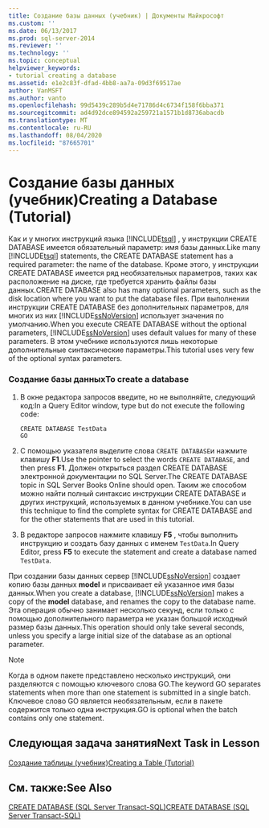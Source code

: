```yaml
---
title: Создание базы данных (учебник) | Документы Майкрософт
ms.custom: ''
ms.date: 06/13/2017
ms.prod: sql-server-2014
ms.reviewer: ''
ms.technology: ''
ms.topic: conceptual
helpviewer_keywords:
- tutorial creating a database
ms.assetid: e1e2c83f-dfad-4bb8-aa7a-09d3f69517ae
author: VanMSFT
ms.author: vanto
ms.openlocfilehash: 99d5439c289b5d4e71786d4c6734f158f6bba371
ms.sourcegitcommit: ad4d92dce894592a259721a1571b1d8736abacdb
ms.translationtype: MT
ms.contentlocale: ru-RU
ms.lasthandoff: 08/04/2020
ms.locfileid: "87665701"
---
```

# <a name="creating-a-database-tutorial"></a><span data-ttu-id="45072-102">Создание базы данных (учебник)</span><span class="sxs-lookup"><span data-stu-id="45072-102">Creating a Database (Tutorial)</span></span>
  <span data-ttu-id="45072-103">Как и у многих инструкций языка [!INCLUDE[tsql](../includes/tsql-md.md)] , у инструкции CREATE DATABASE имеется обязательный параметр: имя базы данных.</span><span class="sxs-lookup"><span data-stu-id="45072-103">Like many [!INCLUDE[tsql](../includes/tsql-md.md)] statements, the CREATE DATABASE statement has a required parameter: the name of the database.</span></span> <span data-ttu-id="45072-104">Кроме этого, у инструкции CREATE DATABASE имеется ряд необязательных параметров, таких как расположение на диске, где требуется хранить файлы базы данных.</span><span class="sxs-lookup"><span data-stu-id="45072-104">CREATE DATABASE also has many optional parameters, such as the disk location where you want to put the database files.</span></span> <span data-ttu-id="45072-105">При выполнении инструкции CREATE DATABASE без дополнительных параметров, для многих из них [!INCLUDE[ssNoVersion](../includes/ssnoversion-md.md)] использует значения по умолчанию.</span><span class="sxs-lookup"><span data-stu-id="45072-105">When you execute CREATE DATABASE without the optional parameters, [!INCLUDE[ssNoVersion](../includes/ssnoversion-md.md)] uses default values for many of these parameters.</span></span> <span data-ttu-id="45072-106">В этом учебнике используются лишь некоторые дополнительные синтаксические параметры.</span><span class="sxs-lookup"><span data-stu-id="45072-106">This tutorial uses very few of the optional syntax parameters.</span></span>  
  
### <a name="to-create-a-database"></a><span data-ttu-id="45072-107">Создание базы данных</span><span class="sxs-lookup"><span data-stu-id="45072-107">To create a database</span></span>  
  
1.  <span data-ttu-id="45072-108">В окне редактора запросов введите, но не выполняйте, следующий код:</span><span class="sxs-lookup"><span data-stu-id="45072-108">In a Query Editor window, type but do not execute the following code:</span></span>  
  
    ```  
    CREATE DATABASE TestData  
    GO  
    ```  
  
2.  <span data-ttu-id="45072-109">С помощью указателя выделите слова `CREATE DATABASE`и нажмите клавишу **F1**.</span><span class="sxs-lookup"><span data-stu-id="45072-109">Use the pointer to select the words `CREATE DATABASE`, and then press **F1**.</span></span> <span data-ttu-id="45072-110">Должен открыться раздел CREATE DATABASE электронной документации по SQL Server.</span><span class="sxs-lookup"><span data-stu-id="45072-110">The CREATE DATABASE topic in SQL Server Books Online should open.</span></span> <span data-ttu-id="45072-111">Таким же способом можно найти полный синтаксис инструкции CREATE DATABASE и других инструкций, используемых в данном учебнике.</span><span class="sxs-lookup"><span data-stu-id="45072-111">You can use this technique to find the complete syntax for CREATE DATABASE and for the other statements that are used in this tutorial.</span></span>  
  
3.  <span data-ttu-id="45072-112">В редакторе запросов нажмите клавишу **F5** , чтобы выполнить инструкцию и создать базу данных с именем `TestData`.</span><span class="sxs-lookup"><span data-stu-id="45072-112">In Query Editor, press **F5** to execute the statement and create a database named `TestData`.</span></span>  
  
 <span data-ttu-id="45072-113">При создании базы данных сервер [!INCLUDE[ssNoVersion](../includes/ssnoversion-md.md)] создает копию базы данных **model** и присваивает ей указанное имя базы данных.</span><span class="sxs-lookup"><span data-stu-id="45072-113">When you create a database, [!INCLUDE[ssNoVersion](../includes/ssnoversion-md.md)] makes a copy of the **model** database, and renames the copy to the database name.</span></span> <span data-ttu-id="45072-114">Эта операция обычно занимает несколько секунд, если только с помощью дополнительного параметра не указан большой исходный размер базы данных.</span><span class="sxs-lookup"><span data-stu-id="45072-114">This operation should only take several seconds, unless you specify a large initial size of the database as an optional parameter.</span></span>  
  
> [!NOTE]  
>  <span data-ttu-id="45072-115">Когда в одном пакете представлено несколько инструкций, они разделяются с помощью ключевого слова GO.</span><span class="sxs-lookup"><span data-stu-id="45072-115">The keyword GO separates statements when more than one statement is submitted in a single batch.</span></span> <span data-ttu-id="45072-116">Ключевое слово GO является необязательным, если в пакете содержится только одна инструкция.</span><span class="sxs-lookup"><span data-stu-id="45072-116">GO is optional when the batch contains only one statement.</span></span>  
  
## <a name="next-task-in-lesson"></a><span data-ttu-id="45072-117">Следующая задача занятия</span><span class="sxs-lookup"><span data-stu-id="45072-117">Next Task in Lesson</span></span>  
 [<span data-ttu-id="45072-118">Создание таблицы (учебник)</span><span class="sxs-lookup"><span data-stu-id="45072-118">Creating a Table &#40;Tutorial&#41;</span></span>](lesson-1-2-creating-a-table.md)  
  
## <a name="see-also"></a><span data-ttu-id="45072-119">См. также:</span><span class="sxs-lookup"><span data-stu-id="45072-119">See Also</span></span>  
 [<span data-ttu-id="45072-120">CREATE DATABASE (SQL Server Transact-SQL)</span><span class="sxs-lookup"><span data-stu-id="45072-120">CREATE DATABASE &#40;SQL Server Transact-SQL&#41;</span></span>](/sql/t-sql/statements/create-database-sql-server-transact-sql)  
  
  
